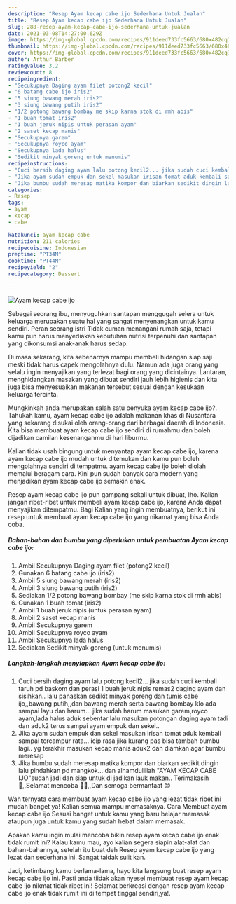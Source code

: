 ```yaml
---
description: "Resep Ayam kecap cabe ijo Sederhana Untuk Jualan"
title: "Resep Ayam kecap cabe ijo Sederhana Untuk Jualan"
slug: 288-resep-ayam-kecap-cabe-ijo-sederhana-untuk-jualan
date: 2021-03-08T14:27:00.629Z
image: https://img-global.cpcdn.com/recipes/911deed733fc5663/680x482cq70/ayam-kecap-cabe-ijo-foto-resep-utama.jpg
thumbnail: https://img-global.cpcdn.com/recipes/911deed733fc5663/680x482cq70/ayam-kecap-cabe-ijo-foto-resep-utama.jpg
cover: https://img-global.cpcdn.com/recipes/911deed733fc5663/680x482cq70/ayam-kecap-cabe-ijo-foto-resep-utama.jpg
author: Arthur Barber
ratingvalue: 3.2
reviewcount: 8
recipeingredient:
- "Secukupnya Daging ayam filet potong2 kecil"
- "6 batang cabe ijo iris2"
- "5 siung bawang merah iris2"
- "3 siung bawang putih iris2"
- "1/2 potong bawang bombay me skip karna stok di rmh abis"
- "1 buah tomat iris2"
- "1 buah jeruk nipis untuk perasan ayam"
- "2 saset kecap manis"
- "Secukupnya garem"
- "Secukupnya royco ayam"
- "Secukupnya lada halus"
- "Sedikit minyak goreng untuk menumis"
recipeinstructions:
- "Cuci bersih daging ayam lalu potong kecil2... jika sudah cuci kembali taruh pd baskom dan perasi 1 buah jeruk nipis remas2 daging ayam dan sisihkan.. lalu panaskan sedikit minyak goreng dan tumis cabe ijo,,bawang putih,,dan bawang merah serta bawang bombay klo ada sampai layu dan harum... jika sudah harum masukan garem,royco ayam,lada halus aduk sebentar lalu masukan potongan daging ayam tadi dan aduk2 terus sampai ayam empuk dan sekel.."
- "Jika ayam sudah empuk dan sekel masukan irisan tomat aduk kembali sampai tercampur rata... icip rasa jika kurang pas bisa tambah bumbu lagi.. yg terakhir masukan kecap manis aduk2 dan diamkan agar bumbu meresap"
- "Jika bumbu sudah meresap matika kompor dan biarkan sedikit dingin lalu pindahkan pd mangkok... dan alhamdulillah &#34;AYAM KECAP CABE IJO&#34;sudah jadi dan siap untuk di jadikan lauk makan.. Terimakasih 🙏,,Selamat mencoba 👩‍🍳,,Dan semoga bermanfaat 😊"
categories:
- Resep
tags:
- ayam
- kecap
- cabe

katakunci: ayam kecap cabe 
nutrition: 211 calories
recipecuisine: Indonesian
preptime: "PT34M"
cooktime: "PT44M"
recipeyield: "2"
recipecategory: Dessert

---
```



![Ayam kecap cabe ijo](https://img-global.cpcdn.com/recipes/911deed733fc5663/680x482cq70/ayam-kecap-cabe-ijo-foto-resep-utama.jpg)

Sebagai seorang ibu, menyuguhkan santapan menggugah selera untuk keluarga merupakan suatu hal yang sangat menyenangkan untuk kamu sendiri. Peran seorang istri Tidak cuman menangani rumah saja, tetapi kamu pun harus menyediakan kebutuhan nutrisi terpenuhi dan santapan yang dikonsumsi anak-anak harus sedap.

Di masa  sekarang, kita sebenarnya mampu membeli hidangan siap saji meski tidak harus capek mengolahnya dulu. Namun ada juga orang yang selalu ingin menyajikan yang terlezat bagi orang yang dicintainya. Lantaran, menghidangkan masakan yang dibuat sendiri jauh lebih higienis dan kita juga bisa menyesuaikan makanan tersebut sesuai dengan kesukaan keluarga tercinta. 



Mungkinkah anda merupakan salah satu penyuka ayam kecap cabe ijo?. Tahukah kamu, ayam kecap cabe ijo adalah makanan khas di Nusantara yang sekarang disukai oleh orang-orang dari berbagai daerah di Indonesia. Kita bisa membuat ayam kecap cabe ijo sendiri di rumahmu dan boleh dijadikan camilan kesenanganmu di hari liburmu.

Kalian tidak usah bingung untuk menyantap ayam kecap cabe ijo, karena ayam kecap cabe ijo mudah untuk ditemukan dan kamu pun boleh mengolahnya sendiri di tempatmu. ayam kecap cabe ijo boleh diolah memalui beragam cara. Kini pun sudah banyak cara modern yang menjadikan ayam kecap cabe ijo semakin enak.

Resep ayam kecap cabe ijo pun gampang sekali untuk dibuat, lho. Kalian jangan ribet-ribet untuk membeli ayam kecap cabe ijo, karena Anda dapat menyajikan ditempatmu. Bagi Kalian yang ingin membuatnya, berikut ini resep untuk membuat ayam kecap cabe ijo yang nikamat yang bisa Anda coba.

<!--inarticleads1-->

##### Bahan-bahan dan bumbu yang diperlukan untuk pembuatan Ayam kecap cabe ijo:

1. Ambil Secukupnya Daging ayam filet (potong2 kecil)
1. Gunakan 6 batang cabe ijo (iris2)
1. Ambil 5 siung bawang merah (iris2)
1. Ambil 3 siung bawang putih (iris2)
1. Sediakan 1/2 potong bawang bombay (me skip karna stok di rmh abis)
1. Gunakan 1 buah tomat (iris2)
1. Ambil 1 buah jeruk nipis (untuk perasan ayam)
1. Ambil 2 saset kecap manis
1. Ambil Secukupnya garem
1. Ambil Secukupnya royco ayam
1. Ambil Secukupnya lada halus
1. Sediakan Sedikit minyak goreng (untuk menumis)




<!--inarticleads2-->

##### Langkah-langkah menyiapkan Ayam kecap cabe ijo:

1. Cuci bersih daging ayam lalu potong kecil2... jika sudah cuci kembali taruh pd baskom dan perasi 1 buah jeruk nipis remas2 daging ayam dan sisihkan.. lalu panaskan sedikit minyak goreng dan tumis cabe ijo,,bawang putih,,dan bawang merah serta bawang bombay klo ada sampai layu dan harum... jika sudah harum masukan garem,royco ayam,lada halus aduk sebentar lalu masukan potongan daging ayam tadi dan aduk2 terus sampai ayam empuk dan sekel..
1. Jika ayam sudah empuk dan sekel masukan irisan tomat aduk kembali sampai tercampur rata... icip rasa jika kurang pas bisa tambah bumbu lagi.. yg terakhir masukan kecap manis aduk2 dan diamkan agar bumbu meresap
1. Jika bumbu sudah meresap matika kompor dan biarkan sedikit dingin lalu pindahkan pd mangkok... dan alhamdulillah &#34;AYAM KECAP CABE IJO&#34;sudah jadi dan siap untuk di jadikan lauk makan.. Terimakasih 🙏,,Selamat mencoba 👩‍🍳,,Dan semoga bermanfaat 😊




Wah ternyata cara membuat ayam kecap cabe ijo yang lezat tidak ribet ini mudah banget ya! Kalian semua mampu memasaknya. Cara Membuat ayam kecap cabe ijo Sesuai banget untuk kamu yang baru belajar memasak ataupun juga untuk kamu yang sudah hebat dalam memasak.

Apakah kamu ingin mulai mencoba bikin resep ayam kecap cabe ijo enak tidak rumit ini? Kalau kamu mau, ayo kalian segera siapin alat-alat dan bahan-bahannya, setelah itu buat deh Resep ayam kecap cabe ijo yang lezat dan sederhana ini. Sangat taidak sulit kan. 

Jadi, ketimbang kamu berlama-lama, hayo kita langsung buat resep ayam kecap cabe ijo ini. Pasti anda tiidak akan nyesel membuat resep ayam kecap cabe ijo nikmat tidak ribet ini! Selamat berkreasi dengan resep ayam kecap cabe ijo enak tidak rumit ini di tempat tinggal sendiri,ya!.

